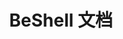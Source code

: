 ---
home: true
icon: home
title: BeShell 文档
heroImage: https://theme-hope-assets.vuejs.press/logo.svg
bgImage: https://theme-hope-assets.vuejs.press/bg/6-light.svg
bgImageDark: https://theme-hope-assets.vuejs.press/bg/6-dark.svg
bgImageStyle:
  background-attachment: fixed
heroText: BeShell 开发指南
tagline: 一个在 ESP32 平台上运行 JavaScript 的项目。
actions:
  - text: 使用指南
    icon: lightbulb
    link: ./guide/
    type: primary

  - text: 文档
    link: ./api/

highlights:
  - header: 设计理念
    image: /assets/image/box.svg
    bgImage: https://theme-hope-assets.vuejs.press/bg/3-light.svg
    bgImageDark: https://theme-hope-assets.vuejs.press/bg/3-dark.svg
    highlights:
      - title: 用互联网技术栈做 IoT 开发
      - title: 从 Arduino 开箱即用，到 ESP32 SDK 源码编译，技术难度曲线平缓
      - title: 在单片机上实践现代化程序设计：ES2020, C/C++ 14/17
      - title: 保持接口优雅，易于扩展

  - header: BeShell特性
    description: 我们将常用的 ESP-IDF API 和 许多第三方库都封装成了 JavaScript 接口，为你提供了成吨功能。
    image: /assets/image/markdown.svg
    bgImage: https://theme-hope-assets.vuejs.press/bg/2-light.svg
    bgImageDark: https://theme-hope-assets.vuejs.press/bg/2-dark.svg
    bgImageStyle:
      background-repeat: repeat
      background-size: initial
    features:
      - title: JavaScript引擎
        icon: clipboard-check
        details: 完整的ES2020标准

      - title: GPIO
        icon: box-archive
        details: GPIO 控制 JS API

      - title: 片上外设
        icon: bell
        details: I2C/SPI/UART 等

      - title: 驱动
        icon: table-columns
        details: 电机、屏幕、摄像头、传感器、控制器 等

      - title: 文件系统
        icon: code
        details: LittleFS/Fat32/RawFS/SDCard

      - title: WiFi
        icon: align-center
        details: STA / AP / Both

      - title: 协议
        icon: code
        details: TCP UDP HTTP HTTPS WS MQTT SMTP SNTP 等

      - title: GUI
        icon: superscript
        details: 集成 LVGL 图形界面库
        
      - title: 数据库
        icon: superscript
        details: 集成 SQLite3
        
      - title: Web后端
        icon: superscript
        details: 在 EPS32 上实现 NodeJS 的体验

      - title: 自由剪裁
        icon: quote-left
        details: 只引用必要的功能以便保持较小编译尺寸

      - title: 跨平台
        icon: highlighter
        details: 支持 Linux MacOS Windows 等平台

      - title: WebAssemble
        icon: square-check
        details: 可以在浏览器里运行

      - title: 混合编程
        icon: image
        details: C/C++ 和 JavaScript 双向访问

      - title: 工具
        icon: puzzle-piece
        details: 提供 Web IDE，支持文件管理，代码编辑，命令行，交互式运行

      - title: 多种开发环境
        icon: puzzle-piece
        details: 以多种框架组件形式发布：Arduino、ESP-IDF

      - title: 预编译版本
        icon: puzzle-piece
        details: 烧录即用

      - title: 静态库
        icon: puzzle-piece
        details: 提供静态库，减少编时间

      - title: 镜像发布
        icon: puzzle-piece
        details: 提供 GitHub 和 Gitee 同步镜像

      - title: 开源
        icon: puzzle-piece
        details: 源码和文档完全开源


  - header: 单片机上的 JavaScript
    description: 在 BeShell 框架中，JavaScript 是"一等公民"
    image: /assets/image/layout.svg
    bgImage: https://theme-hope-assets.vuejs.press/bg/5-light.svg
    bgImageDark: https://theme-hope-assets.vuejs.press/bg/5-dark.svg
    highlights:
      - title: 完整支持 ES2020 标准
        icon: clipboard-check
        details: 支持 async/await、Proxy、匿名函数 等现代 JS 程序设计

      - title: All in JavaScript
        icon: circle-half-stroke
        details: 单片机底层、外设、驱动都封装为 JS API

      - title: 混合编程
        icon: palette
        details: C/C++ 和 JS 双向调用，你可灵活切换语言开发

      - title: 文件系统
        icon: person-chalkboard
        details: 在单片机上实现文件系统，可模块化组织 JS 代码，支持 import/export AMD规范

      - title: 更多特性
        icon: ellipsis
        details: 交互式运行(REPL)，文件传输，SQLite3数据库等, 这里写不下了

  - header: 图形界面 和 媒体
    description: BeShell 集成了 LVGL 图形界面库，支持丰富的图像和音频处理功能
    image: /assets/image/features.svg
    bgImage: https://theme-hope-assets.vuejs.press/bg/1-light.svg
    bgImageDark: https://theme-hope-assets.vuejs.press/bg/1-dark.svg
    features:
      - title: 集成 LVGL 9.x
        icon: comment-dots
        details: 在单片机平台上最流行的图形界面库 (GUI)

      - title: JS 前端
        icon: lock
        details: JS 比 C语言 (LVGL原生) 更适合前端

      - title: 类 CSS 样式
        icon: circle-info
        details: 层叠样式表和结构分离，可更换主题

      - title: 字体文件
        icon: search
        details: 字体以文件形式加载，仅编译打包用到的字型

      - title: 图像解码
        icon: 
        details: PNG JPG BMP GIF(动画)

      - title: 音频解码
        icon: image
        details: MP3 WAV PCM 音频解码，MIDI 音符渲染，I2S DAC 播放输出

  - header: 网络
    description: BeShell 提供完整的 TCP/IP 协议栈，支持以太网、WIFI 等网络连接
    image: /assets/image/blog.svg
    bgImage: https://theme-hope-assets.vuejs.press/bg/5-light.svg
    bgImageDark: https://theme-hope-assets.vuejs.press/bg/5-dark.svg
    highlights:
      - title: TCP/IP 协议栈
        icon: blog
        details: 可通过 WiFi 或 以太接入互联网/本地网络

      - title: 丰富的应用层协议
        icon: home
        details: TCP UDP HTTP HTTPS MQTT SMTP SNTP 等

      - title: 后端开发
        icon: home
        details: 提供多种协议的网络 server 端接口，在单片机平台上实现 "类NodeJS" 的开发体验

      - title: 前端长链接
        icon: Web
        details: 支持 WebSocket 长连接，可实现即时通讯

  - header: 发布与周边
    description: 
    image: /assets/image/advanced.svg
    bgImage: https://theme-hope-assets.vuejs.press/bg/4-light.svg
    bgImageDark: https://theme-hope-assets.vuejs.press/bg/4-dark.svg
    highlights:
      - title: 拥抱生态
        icon: dumbbell
        details: 以 Arduino库 和 ESP-IDF 组件形式发布，支持多种开发环境
        link: https://theme-hope.vuejs.press/zh/guide/advanced/seo.html

      - title: 快速体验
        icon: sitemap
        details: 提供预编译版本，打开浏览器即可烧录到设备
        link: https://theme-hope.vuejs.press/zh/guide/advanced/sitemap.html

      - title: Web IDE
        icon: rss
        details: 管理设备上的文件，编辑代码，运行命令，交互式运行 JS 代码
        link: https://theme-hope.vuejs.press/zh/guide/advanced/feed.html

      - title: WebAssembly 支持
        icon: mobile-screen
        details: 无需单片机设备，在浏览器里运行 BeShell 虚拟机 (coming soon)
        link: https://theme-hope.vuejs.press/zh/guide/advanced/pwa.html

copyright: false
footer: 版权所有 © become.cool 2020-2024
---